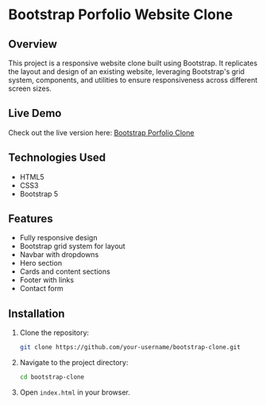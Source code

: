 # Bootstrap Porfolio Website Clone

## Overview
This project is a responsive website clone built using Bootstrap. It replicates the layout and design of an existing website, leveraging Bootstrap's grid system, components, and utilities to ensure responsiveness across different screen sizes.

## Live Demo
Check out the live version here: [Bootstrap Porfolio Clone](https://yourwebsite.com)

## Technologies Used
- HTML5
- CSS3
- Bootstrap 5

## Features
- Fully responsive design
- Bootstrap grid system for layout
- Navbar with dropdowns
- Hero section
- Cards and content sections
- Footer with links
- Contact form

## Installation
1. Clone the repository:
   ```sh
   git clone https://github.com/your-username/bootstrap-clone.git
   ```
2. Navigate to the project directory:
   ```sh
   cd bootstrap-clone
   ```
3. Open `index.html` in your browser.
